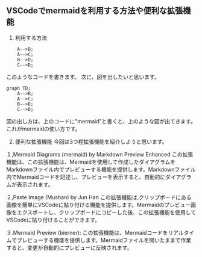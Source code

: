 ## VSCodeでmermaidを利用する方法や便利な拡張機能
1. 利用する方法
```graph TD;
    A-->B;
    A-->C;
    B-->D;
    C-->D;
```
このようなコードを書きます。
次に、図を出したいと思います。
```mermaid
graph TD;
    A-->B;
    A-->C;
    B-->D;
    C-->D;
```
図の出し方は、上のコードに"mermaid"と書くと、上のような図が出てきます。これがmermaidの使い方です。

2. 便利な拡張機能
今回は3つ程拡張機能を紹介しようと思います。

１,Mermaid Diagrams (mermaid) by Markdown Preview Enhanced
この拡張機能は、この拡張機能は、Mermaidを使用して作成したダイアグラムをMarkdownファイル内でプレビューする機能を提供します。Markdownファイル内でMermaidコードを記述し、プレビューを表示すると、自動的にダイアグラムが表示されます。

２,Paste Image (Mushan) by Jun Han
この拡張機能は,クリップボードにある画像を簡単にVSCodeに貼り付ける機能を提供します。Mermaidのプレビュー画像をエクスポートし、クリップボードにコピーした後、この拡張機能を使用してVSCodeに貼り付けることができます。

３.Mermaid Preview (bierner):
 この拡張機能は、Mermaidコードをリアルタイムでプレビューする機能を提供します。Mermaidファイルを開いたままで作業すると、変更が自動的にプレビューに反映されます。